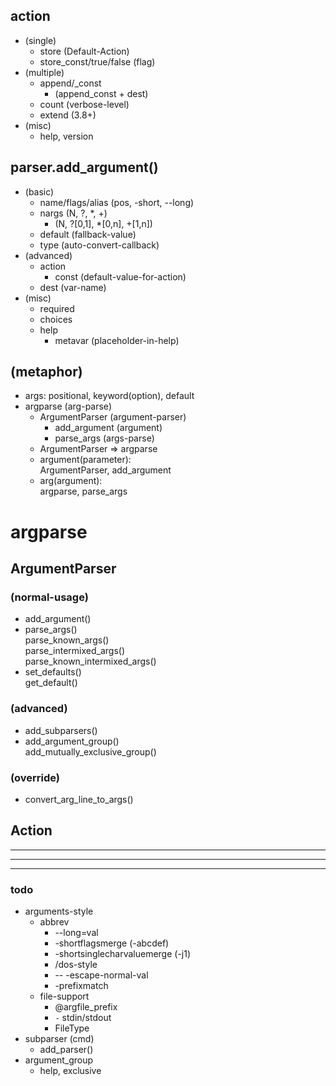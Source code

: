 ## action
- (single)
  - store (Default-Action)
  - store_const/true/false (flag)
- (multiple)
  - append/_const
    - (append_const + dest)
  - count (verbose-level)
  - extend (3.8+)
- (misc)
  - help, version
## parser.add_argument()
- (basic)
  - name/flags/alias (pos, -short, --long)
  - nargs (N, ?, *, +)
    - (N, ?[0,1], *[0,n], +[1,n])
  - default (fallback-value)
  - type (auto-convert-callback)
- (advanced)
  - action
    - const (default-value-for-action)
  - dest (var-name)
- (misc)
  - required
  - choices
  - help
    - metavar (placeholder-in-help)
## (metaphor)
- args: positional, keyword(option), default
- argparse (arg-parse)
  - ArgumentParser (argument-parser)
    - add_argument (argument)
    - parse_args (args-parse)
  + ArgumentParser => argparse
  + argument(parameter): \
      ArgumentParser, add_argument
  + arg(argument): \
      argparse, parse_args


# argparse
## ArgumentParser
### (normal-usage)
- add_argument()
- parse_args() \
    parse_known_args() \
    parse_intermixed_args() \
    parse_known_intermixed_args()
- set_defaults() \
    get_default() 
### (advanced)
- add_subparsers()
- add_argument_group() \
    add_mutually_exclusive_group()
### (override)
- convert_arg_line_to_args()
## Action


----
----
----
### todo
- arguments-style
  - abbrev
    - --long=val
    - -shortflagsmerge (-abcdef)
    - -shortsinglecharvaluemerge (-j1)
    - /dos-style
    - -- -escape-normal-val
    - -prefixmatch
  - file-support
    - @argfile_prefix
    - `-` stdin/stdout 
    - FileType
- subparser (cmd)
  - add_parser()
- argument_group
  - help, exclusive
